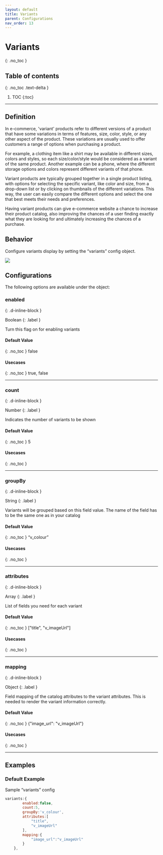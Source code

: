 ```yaml
---
layout: default
title: Variants
parent: Configurations
nav_order: 13
---
```


# Variants
{: .no_toc }

## Table of contents
{: .no_toc .text-delta }

1. TOC
{:toc}

---

## Definition
In e-commerce, 'variant' products refer to different versions of a product that have some variations in terms of features, size, color, style, or any other aspect of the product. These variations are usually used to offer customers a range of options when purchasing a product.

For example, a clothing item like a shirt may be available in different sizes, colors and styles, so each size/color/style would be considered as a variant of the same product. Another example can be a phone, where the different storage options and colors represent different variants of that phone.

Variant products are typically grouped together in a single product listing, with options for selecting the specific variant, like color and size, from a drop-down list or by clicking on thumbnails of the different variations. This way, the user can easily compare the different options and select the one that best meets their needs and preferences.

Having variant products can give e-commerce website a chance to increase their product catalog, also improving the chances of a user finding exactly what they are looking for and ultimately increasing the chances of a purchase.

## Behavior

Configure variants display by setting the “variants” config object.

[![](https://unbxd.com/docs/wp-content/uploads/2020/05/variants-SDK.png)](https://unbxd.com/docs/wp-content/uploads/2020/05/variants-SDK.png)




## Configurations

The following options are available under the object:

### enabled
{: .d-inline-block }

Boolean
{: .label }

Turn this flag on for enabling variants

#### Default Value
{: .no_toc }
false

#### Usecases
{: .no_toc }
true, false

---

### count
{: .d-inline-block }

Number
{: .label }

Indicates the number of variants to be shown

#### Default Value
{: .no_toc }
5	

#### Usecases
{: .no_toc }

---
### groupBy
{: .d-inline-block }

String
{: .label }

Variants will be grouped based on this field value. The name of the field has to be the same one as in your catalog


#### Default Value
{: .no_toc }
“v_colour”		

#### Usecases
{: .no_toc }

---
### attributes
{: .d-inline-block }

Array
{: .label }

List of fields you need for each variant

#### Default Value
{: .no_toc }
["title", "v_imageUrl"]			

#### Usecases
{: .no_toc }

---

### mapping
{: .d-inline-block }

Object
{: .label }

Field mapping of the catalog attributes to the variant attributes. This is needed to render the variant information correctly.


#### Default Value
{: .no_toc }
{"image_url": "v_imageUrl"}	

#### Usecases
{: .no_toc }

---

## Examples

### Default Example 

Sample “variants” config

```js
variants:{
        enabled:false,
        count:5,
        groupBy:'v_colour',
        attributes:[
            "title",
            "v_imageUrl"
        ],
        mapping:{
            "image_url":"v_imageUrl"
        }
    },
```
